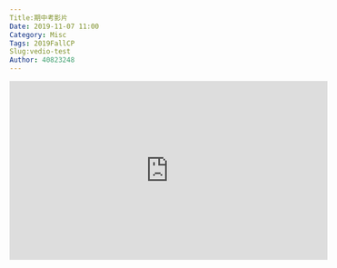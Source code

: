 ```yaml
---
Title:期中考影片 
Date: 2019-11-07 11:00
Category: Misc
Tags: 2019FallCP
Slug:vedio-test
Author: 40823248
---
```

<iframe width="560" height="315" src="https://www.youtube.com/embed/QLYc_JPJxug" frameborder="0" allow="accelerometer; autoplay; encrypted-media; gyroscope; picture-in-picture" allowfullscreen></iframe>
